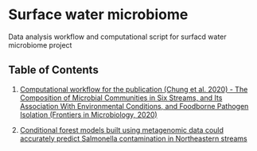 # Surface water microbiome

Data analysis workflow and computational script for surfacd water microbiome project

## Table of Contents 
1. [Computational workflow for the publication (Chung et al. 2020) - The Composition of Microbial Communities in Six Streams, and Its Association With Environmental Conditions, and Foodborne Pathogen Isolation (Frontiers in Microbiology, 2020)](https://github.com/tuc289/SurfaceWaterMicrobiome/tree/master/Year1#readme)

2. [Conditional forest models built using metagenomic data could accurately predict Salmonella contamination in Northeastern streams](https://github.com/tuc289/SurfaceWaterMicrobiome/tree/master/Year2)

